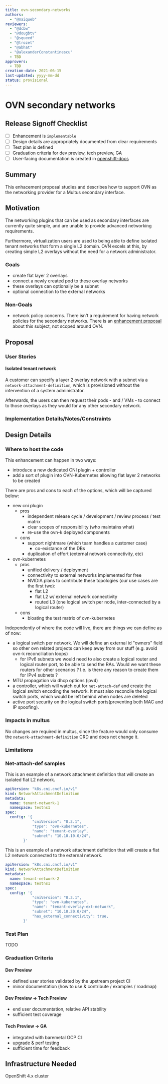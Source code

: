 ```yaml
---
title: ovn-secondary-networks
authors:
  - "@maiqueb"
reviewers:
  - "@dcbw"
  - "@dougbtv"
  - "@squeed"
  - "@trozet"
  - "@abhat"
  - "@alexanderConstantinescu"
  - TBD
approvers:
  - TBD
creation-date: 2021-06-15
last-updated: yyyy-mm-dd
status: provisional
---
```


# OVN secondary networks

## Release Signoff Checklist

- [ ] Enhancement is `implementable`
- [ ] Design details are appropriately documented from clear requirements
- [ ] Test plan is defined
- [ ] Graduation criteria for dev preview, tech preview, GA
- [ ] User-facing documentation is created in [openshift-docs](https://github.com/openshift/openshift-docs/)

## Summary
This enhacement proposal studies and describes how to support OVN as the
networking provider for a Multus secondary interface.

## Motivation
The networking plugins that can be used as secondary interfaces are currently
quite simple, and are unable to provide advanced networking requirements.

Furthermore, virtualization users are used to being able to define isolated
tenant networks that form a single L2 domain. OVN excels at this, by creating
simple L2 overlays without the need for a network administrator.

### Goals
- create flat layer 2 overlays
- connect a newly created pod to these overlay networks
- these overlays can optionally be a subnet
- optional connection to the external networks

### Non-Goals
- network policy concerns. There isn't a requirement for having network
  policies for the secondary networks. There is an
  [enhancement proposal](enhancements/network/multi-networkpolicy.md) about
  this subject, not scoped around OVN.

## Proposal

### User Stories

#### Isolated tenant network
A customer can specify a layer 2 overlay network with a subnet via a
`network-attachment-definition`, which is provisioned without the intervention
of a system administrator.

Afterwards, the users can then request their pods - and / VMs - to connect to
those overlays as they would for any other secondary network.

### Implementation Details/Notes/Constraints

## Design Details

### Where to host the code
This enhancement can happen in two ways:
- introduce a new dedicated CNI plugin + controller
- add a sort of plugin into OVN-Kubernetes allowing flat layer 2 networks to
  be created

There are pros and cons to each of the options, which will be captured below:
- new cni plugin
  - pros
    - independent release cycle / development / review process / test matrix
    - clear scopes of responsibility (who maintains what)
    - re-use the ovn-k deployed components
  - cons
    - support nightmare (which team handles a customer case)
      - co-existance of the DBs
    - duplication of effort (external network connectivity, etc)
- ovn-kubernetes
  - pros
    - unified delivery / deployment
    - connectivity to external networks implemented for free
    - NVIDIA plans to contribute these topologies (our use cases are the
      first two):
      - flat L2
      - flat L2 w/ external network connectivity
      - routed L3 (one logical switch per node, inter-connected by a logical
        router)
  - cons
    - bloating the test matrix of ovn-kubernetes

Independently of where the code will live, there are things we can define as
of now:
- a logical switch per network. We will define an external id "owners" field
  so other ovn related projects can keep away from our stuff (e.g. avoid ovn-k
  reconciliation loops)
  - for IPv6 subnets we would need to also create a logical router and
    logical router port, to be able to send the RAs. Would we want
    these routers for other scenarios ? I.e. is there any reason to create
    them for IPv4 subnets ?
- MTU propagation via dhcp options (ipv4)
- a controller, which will watch out for `net-attach-def` and create the
  logical switch encoding the network. It must also reconcile the logical
  switch ports, which would be left behind when nodes are deleted
- active port security on the logical switch ports(preventing both MAC and
  IP spoofing).

### Impacts in multus
No changes are required in multus, since the feature would only consume the
`network-attachment-definition` CRD and does not change it.

### Limitations

### Net-attach-def samples
This is an example of a network attachment definition that will create an
isolated flat L2 network.

```yaml
apiVersion: "k8s.cni.cncf.io/v1"
kind: NetworkAttachmentDefinition
metadata:
  name: tenant-network-1
  namespace: testns1
spec:
  config: '{
            "cniVersion": "0.3.1",
            "type": "ovn-kubernetes",
            "name": "tenant-overlay",
            "subnet": "10.10.10.0/24",
        }'
```

This is an example of a network attachment definition that will create a flat
L2 network connected to the external network.
```yaml
apiVersion: "k8s.cni.cncf.io/v1"
kind: NetworkAttachmentDefinition
metadata:
  name: tenant-network-2
  namespace: testns1
spec:
  config: '{
            "cniVersion": "0.3.1",
            "type": "ovn-kubernetes",
            "name": "tenant-overlay-ext-network",
            "subnet": "10.10.20.0/24",
            "has_external_connectivity": true,
        }'
```

### Test Plan
TODO

### Graduation Criteria

#### Dev Preview
- defined user stories validated by the upstream project CI
- minor documentation (how to use & contribute / examples / roadmap)

#### Dev Preview -> Tech Preview
- end user documentation, relative API stability
- sufficient test coverage

#### Tech Preview -> GA
- integrated with baremetal OCP CI
- upgrade & perf testing
- sufficient time for feedback

## Infrastructure Needed
OpenShift 4.x cluster

